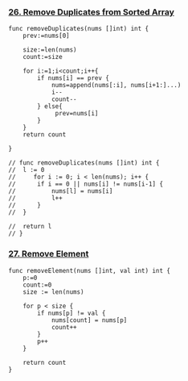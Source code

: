 ### [26. Remove Duplicates from Sorted Array](https://leetcode.com/problems/remove-duplicates-from-sorted-array/)

```
func removeDuplicates(nums []int) int {
    prev:=nums[0]
    
    size:=len(nums)
    count:=size

    for i:=1;i<count;i++{
        if nums[i] == prev {
            nums=append(nums[:i], nums[i+1:]...)
            i--
            count--
        } else{
             prev=nums[i]
        }
    }
    return count
    
}

// func removeDuplicates(nums []int) int {
// 	l := 0
//     for i := 0; i < len(nums); i++ {
// 		if i == 0 || nums[i] != nums[i-1] {
// 			nums[l] = nums[i]
// 			l++
// 		}
// 	}

// 	return l
// }

```

### [27. Remove Element](https://leetcode.com/problems/remove-element/)

```
func removeElement(nums []int, val int) int {
    p:=0
    count:=0
    size := len(nums)
    
    for p < size {
        if nums[p] != val {
            nums[count] = nums[p]
            count++
        }
        p++
    }
    
    return count
}

```